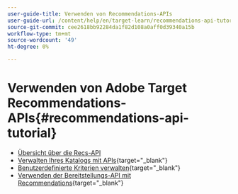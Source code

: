 ```yaml
---
user-guide-title: Verwenden von Recommendations-APIs
user-guide-url: /content/help/en/target-learn/recommendations-api-tutorial/recs-api-overview.html
source-git-commit: cee2618bb92284da1f82d108a0aff0d39340a15b
workflow-type: tm+mt
source-wordcount: '49'
ht-degree: 0%

---
```



# Verwenden von Adobe Target Recommendations-APIs{#recommendations-api-tutorial}

+ [Übersicht über die Recs-API](recs-api-overview.md)
+ [Verwalten Ihres Katalogs mit APIs](https://developer.adobe.com/target/before-administer/recs-api/manage-catalog/){target=&quot;_blank&quot;}
+ [Benutzerdefinierte Kriterien verwalten](https://developer.adobe.com/target/before-administer/recs-api/manage-custom-criteria/){target=&quot;_blank&quot;}
+ [Verwenden der Bereitstellungs-API mit Recommendations](https://developer.adobe.com/target/before-administer/recs-api/fetch-recs-server-side-delivery-api/){target=&quot;_blank&quot;}

<!--+ [Debug API calls](6debug.md)
+ [Download the Calculated Recommendations CSV](7download-calc-recs-csv.md)-->

<!--
+ Managing your Catalog with APIs{#manage-catalog}
  + [Create and update items](manage-catalog/saveEntities.md)
  + [Delete items](manage-catalog/deleteEntities.md)
  + [Delete All Items](manage-catalog/concepts.md)
  + [Get item details](manage-catalog/base-implementation.md)
+ Managing Custom Criteria{#use-cases}
  + [Home Page](use-cases/home-page.md)
  + [Product Pages](use-cases/product-pages.md)
  + [Category Pages](use-cases/category-pages.md)
  + [Add to Cart Modals](use-cases/add-to-cart-modals.md)
  + [Cart Page](use-cases/cart-page.md)
  + [Order Confirmation Page](use-cases/order-confirmation-page.md)-->
